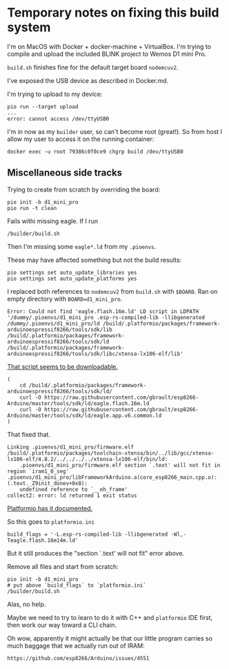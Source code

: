 # Temporary notes on fixing this build system

I'm on MacOS with Docker + docker-machine + VirtualBox.
I'm trying to compile and upload the included BLINK project to Wemos D1 mini Pro.

`build.sh` finishes fine for the default target board `nodemcuv2`.

I've exposed the USB device as described in Docker.md.

I'm trying to upload to my device:

    pio run --target upload
    ...
    error: cannot access /dev/ttyUSB0

I'm in now as my `builder` user, so can't become root (great!).
So from host I allow my user to access it on the running container:

    docker exec -u root 79386c0f0ce9 chgrp build /dev/ttyUSB0

## Miscellaneous side tracks

Trying to create from scratch by overriding the board:

    pio init -b d1_mini_pro
    pio run -t clean

Fails withi missing eagle. If I run

    /builder/build.sh

Then I'm missing some `eagle*.ld` from my `.pioenvs`.

These may have affected something but not the build results:

    pio settings set auto_update_libraries yes
    pio settings set auto_update_platforms yes

I replaced both references to `nodemcuv2` from `build.sh` with `$BOARD`.
Ran on empty directory with `BOARD=d1_mini_pro`.

    Error: Could not find 'eagle.flash.16m.ld' LD script in LDPATH '/dummy/.pioenvs/d1_mini_pro .esp-rs-compiled-lib -llibgenerated /dummy/.pioenvs/d1_mini_pro/ld /build/.platformio/packages/framework-arduinoespressif8266/tools/sdk/lib /build/.platformio/packages/framework-arduinoespressif8266/tools/sdk/ld /build/.platformio/packages/framework-arduinoespressif8266/tools/sdk/libc/xtensa-lx106-elf/lib'

[That script seems to be downloadable.](https://github.com/gbrault/esp8266-Arduino/blob/master/tools/sdk/ld/eagle.flash.16m.ld)

    (
        cd /build/.platformio/packages/framework-arduinoespressif8266/tools/sdk/ld/
        curl -O https://raw.githubusercontent.com/gbrault/esp8266-Arduino/master/tools/sdk/ld/eagle.flash.16m.ld
        curl -O https://raw.githubusercontent.com/gbrault/esp8266-Arduino/master/tools/sdk/ld/eagle.app.v6.common.ld
    )

That fixed that.

    Linking .pioenvs/d1_mini_pro/firmware.elf
    /build/.platformio/packages/toolchain-xtensa/bin/../lib/gcc/xtensa-lx106-elf/4.8.2/../../../../xtensa-lx106-elf/bin/ld:
        .pioenvs/d1_mini_pro/firmware.elf section `.text' will not fit in region `iram1_0_seg'
    .pioenvs/d1_mini_pro/libFrameworkArduino.a(core_esp8266_main.cpp.o):(.text._Z9init_donev+0x8):
        undefined reference to `__eh_frame'
    collect2: error: ld returned 1 exit status

[Platformio has it documented.](https://docs.platformio.org/en/latest/platforms/espressif8266.html#flash-size)

So this goes to `platformio.ini`

    build_flags = '-L.esp-rs-compiled-lib -llibgenerated -Wl,-Teagle.flash.16m14m.ld'

But it still produces the "section `.text' will not fit" error above.

Remove all files and start from scratch:

    pio init -b d1_mini_pro
    # put above `build_flags` to `platformio.ini`
    /builder/build.sh

Alas, no help.

Maybe we need to try to learn to do it with C++ and `platformio` IDE first, then work our way toward a CLI chain.

Oh wow, apparently it might actually be that our little program carries so much baggage that we actually run out of IRAM:

    https://github.com/esp8266/Arduino/issues/4551

